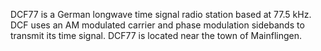 DCF77 is a German longwave time signal radio station based at 77.5 kHz. DCF uses an AM modulated carrier and phase modulation sidebands to transmit its time signal. DCF77 is located near the town of Mainflingen.